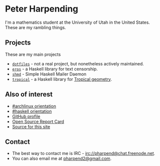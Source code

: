 # Peter Harpending

I'm a mathematics student at the University of Utah in the United States. These
are my rambling things.

## Projects

These are my main projects

* [`dotfiles`][1] - not a real project, but nonetheless actively maintained.
* [`eros`][2] - a Haskell library for text censorship.
* [`shmd`][3] - Simple Haskell Mailer Daemon
* [`tropical`][4] - a Haskell library for [Tropical geometry][5].

## Also of interest

* [#archlinux orientation][7]
* [#haskell orientation][8]
* [GitHub profile][0]
* [Open Source Report Card][9]
* [Source for this site][6]

## Contact

* The best way to contact me is IRC - <irc://pharpend@chat.freenode.net>.
* You can also email me at <pharpend2@gmail.com>.

[0]: https://github.com/pharpend
[1]: https://github.com/pharpend/dotfiles
[2]: https://github.com/pharpend/eros
[3]: https://github.com/pharpend/shmd
[4]: https://github.com/pharpend/tropical
[5]: https://en.wikipedia.org/wiki/Tropical_geometry
[6]: https://github.com/pharpend/pharpend.github.io/tree/hakyll
[7]: /posts/archlinux-orientation.html
[8]: /posts/haskell-orientation.html
[9]: https://osrc.dfm.io/pharpend/
